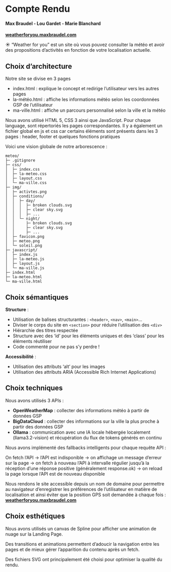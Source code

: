 # Compte Rendu
#### Max Braudel - Lou Gardet - Marie Blanchard

**[weatherforyou.maxbraudel.com](https://weatherforyou.maxbraudel.com)**


☀️ “Weather for you” est un site où vous pouvez consulter la météo et avoir des propositions d’activités en fonction de votre localisation actuelle.

## Choix d’architecture

Notre site se divise en 3 pages 
- index.html : explique le concept et redirige l’utilisateur vers les autres pages
- la-météo.html : affiche les informations météo selon les coordonnées GSP de l’utilisateur
- ma-ville.html : affiche un parcours personnalisé selon la ville et la météo

Nous avons utilisé HTML 5, CSS 3 ainsi que JavaScript. Pour chaque language, sont répertoriés les pages correspondantes. Il y a également un fichier global en js et css car certains éléments sont présents dans les 3 pages : header, footer et quelques fonctions pratiques

Voici une vision globale de notre arborescence :

```
meteo/
├─ .gitignore
├─ css/
│  ├─ index.css
│  ├─ la-meteo.css
│  ├─ layout.css
│  └─ ma-ville.css
├─ img/
│  ├─ activtes.png
│  ├─ conditions/
│  │  ├─ day/
│  │  │  ├─ broken clouds.svg
│  │  │  ├─ clear sky.svg
│  │  │  ├─ ...
│  │  └─ night/
│  │     ├─ broken clouds.svg
│  │     ├─ clear sky.svg
│  │     ├─ ...
│  ├─ favicon.png
│  ├─ meteo.png
│  └─ soleil.png
├─ javascript/
│  ├─ index.js
│  ├─ la-meteo.js
│  ├─ layout.js
│  └─ ma-ville.js
├─ index.html
├─ la-meteo.html
└─ ma-ville.html
```

## Choix sémantiques

**Structure** :
- Utilisation de balises structurantes : ```<header>```, ```<nav>```, ```<main>```...
- Diviser le corps du site en ```<section>``` pour réduire l’utilisation des ```<div>```
- Hiérarchie des titres respectée
- Structure avec des ‘id’ pour les éléments uniques et des ‘class’ pour les éléments réutiliser
- Code commenté pour ne pas s’y perdre !

**Accessibilité** : 
- Utilisation des attributs ‘alt’ pour les images
- Utilisation des attributs ARIA (Accessible Rich Internet Applications)

## Choix techniques

Nous avons utilisés 3 APIs :
- **OpenWeatherMap** : collecter des informations météo à partir de données GSP
- **BigDataCloud** : collecter des informations sur la ville la plus proche à partir des données GSP
- **Ollama** : communication avec une IA locale hébergée localement (llama3.2-vision) et récupération du flux de tokens générés en continu

Nous avons implémenté des fallbacks intelligents pour chaque requête API :

On fetch l’API -> l’API est indisponible -> on affichage un message d’erreur sur la page -> on fetch à nouveau l’API à intervalle régulier jusqu’à la réception d’une réponse positive (généralement response.ok) -> on reload la page lorsque l’API est de nouveau disponible

Nous rendons le site accessible depuis un nom de domaine pour permettre au navigateur d’enregistrer les préférences de l’utilisateur en matière de localisation et ainsi éviter que la position GPS soit demandée à chaque fois :
**[weatherforyou.maxbraudel.com](https://weatherforyou.maxbraudel.com)**

## Choix esthétiques

Nous avons utilisés un canvas de Spline pour afficher une animation de nuage sur la Landing Page.

Des transitions et animations permettent d’adoucir la navigation entre les pages et de mieux gérer l’apparition du contenu après un fetch.

Des fichiers SVG ont principalement été choisi pour optimiser la qualité du rendu.